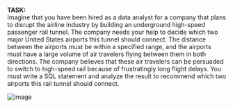 <b>TASK:</b><br>
Imagine that you have been hired as a data analyst for a company that plans to disrupt the airline industry by building an underground high-speed passenger rail tunnel. The company needs your help to decide which two major United States airports this tunnel should connect. T​he distance between the airports must be within a specified range, and the airports must have a large volume of air travelers flying between them in both directions. The company believes that these air travelers can be persuaded to switch to high-speed rail because of frustratingly long flight delays.
You must write a SQL statement and analyze the result to recommend which two airports this rail tunnel should connect. 

![image](https://user-images.githubusercontent.com/32816737/127706238-9bae6684-bd31-4978-b9c0-2ddc7a180029.png)
